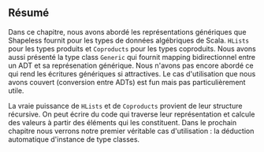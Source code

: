 ## Résumé

Dans ce chapitre, nous avons abordé les représentations génériques
que Shapeless fournit pour les types de données algébriques de Scala.
`HLists` pour les types produits et `Coproducts` pour les types coproduits.
Nous avons aussi présenté la type class `Generic` qui fournit mapping bidirectionnel entre
un ADT et sa représenation générique.
Nous n'avons pas encore abordé ce qui rend les écritures génériques si attractives.
Le cas d'utilisation que nous avons couvert (conversion entre ADTs) est fun
mais pas particulièrement utile.

La vraie puissance de `HLists` et de `Coproducts` provient de leur structure récursive.
On peut écrire du code qui traverse leur représentation et calcule des valeurs à partir 
des éléments qui les constituent.
Dans le prochain chapitre nous verrons notre premier véritable cas d'utilisation :
la déduction automatique d'instance de type classes.
